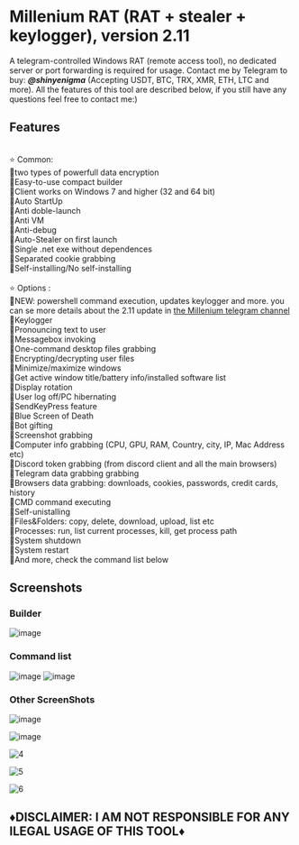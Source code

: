 # Millenium RAT (RAT + stealer + keylogger), version 2.11
A telegram-controlled Windows RAT (remote access tool), no dedicated server or port forwarding is required for usage. Contact me by Telegram to buy: <em>**@shinyenigma**</em> (Accepting USDT, BTC, TRX, XMR, ETH, LTC and more). All the features of this tool are described below, if you still have any questions feel free to contact me:) 
## Features 
<br />⭐️ Common:
<br />🔹two types of powerfull data encryption
<br />🔹Easy-to-use compact builder
<br />🔹Client works on Windows 7 and higher (32 and 64 bit)
<br />🔹Auto StartUp
<br />🔹Anti doble-launch
<br />🔹Anti VM
<br />🔹Anti-debug
<br />🔹Auto-Stealer on first launch 
<br />🔹Single .net exe without dependences
<br />🔹Separated cookie grabbing
<br />🔹Self-installing/No self-installing
<br />
<br />⭐️ Options :
<br />🔶NEW: powershell command execution, updates keylogger and more. you can se more details about the 2.11 update in [the Millenium telegram channel](https://t.me/milleniumrat)
<br />🔶Keylogger 
<br />🔶Pronouncing text to user
<br />🔶Messagebox invoking
<br />🔶One-command desktop files grabbing
<br />🔶Encrypting/decrypting user files
<br />🔶Minimize/maximize windows
<br />🔶Get active window title/battery info/installed software list
<br />🔶Display rotation
<br />🔶User log off/PC hibernating
<br />🔶SendKeyPress feature
<br />🔶Blue Screen of Death
<br />🔶Bot gifting
<br />🔶Screenshot grabbing
<br />🔶Computer info grabbing (CPU, GPU, RAM, Country, city, IP, Mac Address etc)
<br />🔶Discord token grabbing (from discord client and all the main browsers)
<br />🔶Telegram data grabbing grabbing
<br />🔶Browsers data grabbing: downloads, cookies, passwords, credit cards, history
<br />🔶CMD command executing
<br />🔶Self-unistalling
<br />🔶Files&Folders: copy, delete, download, upload, list etc
<br />🔶Processes: run, list current processes, kill, get process path
<br />🔶System shutdown
<br />🔶System restart
<br />🔶And more, check the command list below

## Screenshots
### Builder
![image](https://github.com/user-attachments/assets/5540ea30-5319-413a-9143-64ba2af56787)

### Command list
![image](https://github.com/user-attachments/assets/adc2a9a1-4ea1-4b33-8ecf-c0ee8f032838)
![image](https://github.com/user-attachments/assets/fa500f95-f496-4ad2-be54-f48dec31c957)

### Other ScreenShots

![image](https://github.com/user-attachments/assets/5ce51663-550c-45bd-8f58-55e6e5ed8f4e)

![image](https://github.com/user-attachments/assets/2012c8a0-df7b-4905-9fe3-f515e8590287)

![4](https://github.com/Shiny-lab/Millenium-RAT/assets/162065394/10a6af52-d148-4ab2-8040-a5164fe856a9)

![5](https://github.com/Shiny-lab/Millenium-RAT/assets/162065394/a559fe41-8afa-4352-9fa6-fe14c99abd02)

![6](https://github.com/Shiny-lab/Millenium-RAT/assets/162065394/3d413800-6bf5-415c-b71a-e7fafcfaa0f9)




## ♦️DISCLAIMER: I AM NOT RESPONSIBLE FOR ANY ILEGAL USAGE OF THIS TOOL♦️
